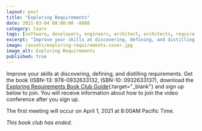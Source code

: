 ```yaml
---
layout: post
title: "Exploring Requirements"
date: 2021-03-04 08:00:00 -0800
category: learn
tags: [software, developers, engineers, architect, architects, require, requirements, explore, exploring, ambiguity, ambiguous]
excerpt: "Improve your skills at discovering, defining, and distilling requirements. "
image: /assets/exploring-requirements-cover.jpg
image_alt: Exploring Requirements
published: true
---
```


Improve your skills at discovering, defining, and distilling requirements. Get the book (ISBN-13: 978-0932633132, ISBN-10: 0932633137), download the [Exploring Requirements Book Club Guide](/assets/exploring-requirements-book-club.pdf){:target="_blank"} and sign up below to join. You will receive information about how to join the video conference after you sign up.

The first meeting will occur on April 1, 2021 at 8:00AM Pacific Time.

*This book club has ended*.

<!-- While the group started today, [you can still sign up](https://docs.google.com/forms/d/e/1FAIpQLSdOzhhzKSN5hhRl8Q1QA92KBTAOF2s6G7bZpCSlqdfrBk6GkA/viewform) for a few more days. -->

<!-- <div style="text-align:center">
<iframe src="https://docs.google.com/forms/d/e/1FAIpQLSdOzhhzKSN5hhRl8Q1QA92KBTAOF2s6G7bZpCSlqdfrBk6GkA/viewform?embedded=true" width="640" height="1278" frameborder="0" marginheight="0" marginwidth="0">Loading…</iframe>
</div> -->
<!-- 
## Support the Book Club

It has required a significant investment of time and resources to prepare for a smooth and professional book club experience. While not strictly a requirement for participating in the club, please consider supporting the club financially. This helps cover the costs of tools like Zoom and Google Groups. Your support is not tax-deductible, but will help ensure that this and future book clubs provide the best possible experience for all participants.

To support the Book Club please choose your support level below to check out with Stripe:

Please [contact me](/contact) if you have any questions.
